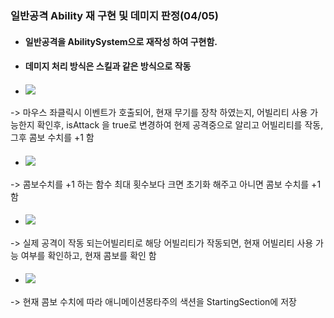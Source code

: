 ### 일반공격 Ability 재 구현 및 데미지 판정(04/05)
+ #### 일반공격을 AbilitySystem으로 재작성 하여 구현함.
+ #### 데미지 처리 방식은 스킬과 같은 방식으로 작동

+ #### ![](https://github.com/kimeorua/kimeorua.github.io/blob/main/img/%EC%9D%BC%EB%B0%98%EA%B3%B5%EA%B2%A9%EC%9E%85%EB%A0%A5.PNG?raw=true)
-> 마우스 좌클릭시 이벤트가 호출되어, 현재 무기를 장착 하였는지, 어빌리티 사용 가능한지 확인후, isAttack 을 true로 변경하여 현제 공격중으로 알리고 어빌리티를 작동, 그후 콤보 수치를 +1 함
+ #### ![](https://github.com/kimeorua/kimeorua.github.io/blob/main/img/%EC%BD%A4%EB%B3%B4%EC%A6%9D%EA%B0%80.PNG?raw=true)
-> 콤보수치를 +1 하는 함수 최대 횟수보다 크면 초기화 해주고 아니면 콤보 수치를 +1 함
+ #### ![](https://github.com/kimeorua/kimeorua.github.io/blob/main/img/%EA%B3%B5%EA%B2%A9%EC%96%B4%EB%B9%8C%EB%A6%AC%ED%8B%B0.PNG?raw=true)
-> 실제 공격이 작동 되는어빌리티로 해당 어빌리티가 작동되면, 현재 어빌리티 사용 가능 여부를 확인하고, 현재 콤보를 확인 함
+ #### ![](https://github.com/kimeorua/kimeorua.github.io/blob/main/img/%EA%B3%B5%EA%B2%A9%EC%95%A0%EB%8B%88%EB%A9%94%EC%9D%B4%EC%85%98%EC%A0%9C%EC%96%B4.PNG?raw=true)
-> 현재 콤보 수치에 따라 애니메이션몽타주의 색션을 StartingSection에 저장 
